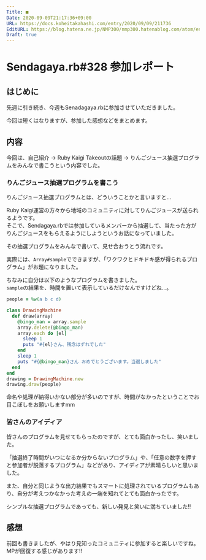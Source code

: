 ```yaml
---
Title: ■
Date: 2020-09-09T21:17:36+09:00
URL: https://docs.koheitakahashi.com/entry/2020/09/09/211736
EditURL: https://blog.hatena.ne.jp/NMP300/nmp300.hatenablog.com/atom/entry/26006613625868054
Draft: true
---
```

# Sendagaya.rb#328 参加レポート
## はじめに
先週に引き続き、今週もSenadagaya.rbに参加させていただきました。

今回は短くはなりますが、参加した感想などをまとめます。
## 内容
今回は、自己紹介 → Ruby Kaigi Takeoutの話題 → りんごジュース抽選プログラムをみんなで書こうという内容でした。

### りんごジュース抽選プログラムを書こう
りんごジュース抽選プログラムとは、どういうことかと言いますと…

Ruby Kaigi運営の方々から地域のコミュニティに対してりんごジュースが送られるようです。  
そこで、Sendagaya.rbでは参加しているメンバーから抽選して、当たった方がりんごジュースをもらえるようにしようというお話になっていました。

その抽選プログラムをみんなで書いて、見せ合おうとう流れです。

実際には、`Array#sample`でできますが、「ワクワクとドキドキ感が得られるプログラム」がお題になりました。

ちなみに自分は以下のようなプログラムを書きました。  
`sample`の結果を、時間を置いて表示しているだけなんですけどね…。

```ruby
people = %w(a b c d)

class DrawingMachine
  def draw(array)
    @bingo_man = array.sample
    array.delete(@bingo_man)
    array.each do |el|
      sleep 1
      puts "#{el}さん、残念はずれでした"
    end
    sleep 1
    puts "#{@bingo_man}さん おめでとうございます。当選しました" 
  end
end
drawing = DrawingMachine.new
drawing.draw(people)
```

命名や処理が納得いかない部分が多いのですが、時間がなかったということでお目こぼしをお願いしますmm
### 皆さんのアイディア
皆さんのプログラムを見せてもらったのですが、とても面白かったし、笑いました。

「抽選終了時間がいつになるか分からないプログラム」や、「任意の数字を押すと参加者が脱落するプログラム」などがあり、アイディアが素晴らしいと思いました。

また、自分と同じような出力結果でもスマートに処理されているプログラムもあり、自分が考えつかなかった考えの一端を知れてとても面白かったです。

シンプルな抽選プログラムであっても、新しい発見と笑いに満ちていました!!
## 感想
前回も書きましたが、やはり見知ったコミュニティに参加すると楽しいですね。  
MPが回復する感じがあります!!
